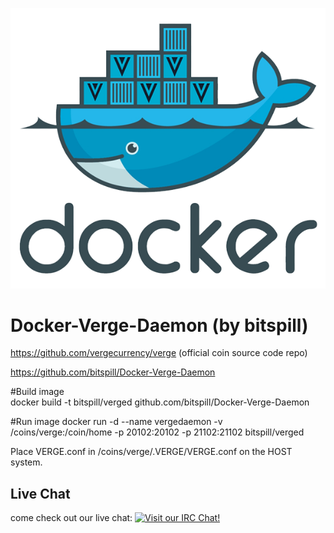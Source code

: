 ![raspi](https://raw.githubusercontent.com/vergecurrency/Docker-Verge-Daemon/master/docker.png)

# Docker-Verge-Daemon (by bitspill)
https://github.com/vergecurrency/verge (official coin source code repo)

https://github.com/bitspill/Docker-Verge-Daemon



#Build image  
    docker build -t bitspill/verged github.com/bitspill/Docker-Verge-Daemon

#Run image 
    docker run -d --name vergedaemon -v /coins/verge:/coin/home -p 20102:20102 -p 21102:21102 bitspill/verged


Place VERGE.conf in /coins/verge/.VERGE/VERGE.conf on the HOST system.


Live Chat
---------

come check out our live chat:
[![Visit our IRC Chat!](https://kiwiirc.com/buttons/chat.freenode.net/verge.png)](https://kiwiirc.com/client/chat.freenode.net/?nick=xvg|?&theme=cli#verge)

